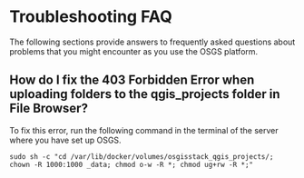 # Troubleshooting FAQ

The following sections provide answers to frequently asked questions about problems that you might encounter as you use the OSGS platform.


## How do I fix the 403 Forbidden Error when uploading folders to the qgis_projects folder in File Browser?


To fix this error, run the following command in the terminal of the server where you have set up OSGS.

```
sudo sh -c "cd /var/lib/docker/volumes/osgisstack_qgis_projects/; chown -R 1000:1000 _data; chmod o-w -R *; chmod ug+rw -R *;"
```


